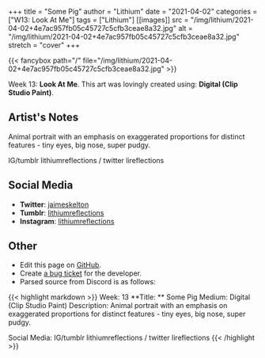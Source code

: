 +++
title =       "Some Pig"
author =      "Lithium"
date =        "2021-04-02"
categories =  ["W13: Look At Me"]
tags =        ["Lithium"]
[[images]]
                      src = "/img/lithium/2021-04-02+4e7ac957fb05c45727c5cfb3ceae8a32.jpg"
                      alt = "/img/lithium/2021-04-02+4e7ac957fb05c45727c5cfb3ceae8a32.jpg"
                      stretch = "cover"
+++


{{< fancybox path="/" file="/img/lithium/2021-04-02+4e7ac957fb05c45727c5cfb3ceae8a32.jpg" >}}


Week 13: **Look At Me**. This art was lovingly created using: **Digital (Clip Studio Paint)**.

## Artist's Notes

Animal portrait with an emphasis on exaggerated proportions for distinct features - tiny eyes, big nose, super pudgy. 

IG/tumblr lithiumreflections / twitter lireflections

## Social Media

- **Twitter**: [jaimeskelton]()
- **Tumblr**: [lithiumreflections]()
- **Instagram**: [lithiumreflections]()


## Other

- Edit this page on [GitHub](https://github.com/teaminkling/web-refresh/edit/main/blog/content/blog/lithium-week-13-d52f.md).
- Create [a bug ticket](https://github.com/teaminkling/web-refresh/issues/new?assignees=&labels=bug&template=problem-report.md&title=) for the developer.
- Parsed source from Discord is as follows:

{{< highlight markdown >}}
Week: 13
**Title:  ** Some Pig
Medium: Digital (Clip Studio Paint)
Description: Animal portrait with an emphasis on exaggerated proportions for distinct features - tiny eyes, big nose, super pudgy. 

Social Media: IG/tumblr lithiumreflections / twitter lireflections
{{< /highlight >}}